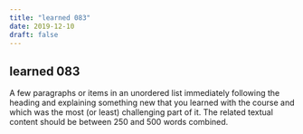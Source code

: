 ```yaml
---
title: "learned 083"
date: 2019-12-10
draft: false
---
```

## learned 083

A few paragraphs or items in an unordered list immediately following the heading and  explaining something new that you learned with the course and which was the most (or least) challenging part of it. The related textual content should be between 250 and 500 words combined.
